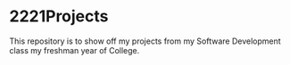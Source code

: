 # 2221Projects
This repository is to show off my projects from my Software Development class my freshman year of College.
